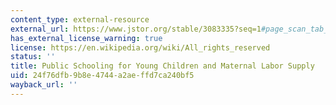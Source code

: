 ```yaml
---
content_type: external-resource
external_url: https://www.jstor.org/stable/3083335?seq=1#page_scan_tab_contents
has_external_license_warning: true
license: https://en.wikipedia.org/wiki/All_rights_reserved
status: ''
title: Public Schooling for Young Children and Maternal Labor Supply
uid: 24f76dfb-9b8e-4744-a2ae-ffd7ca240bf5
wayback_url: ''
---
```

